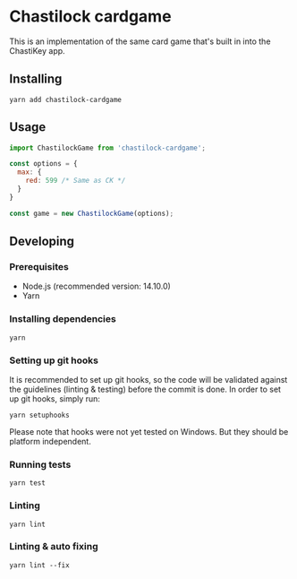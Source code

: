 # Chastilock cardgame
This is an implementation of the same card game that's built in into the ChastiKey app.

## Installing
`yarn add chastilock-cardgame`

## Usage
```javascript
import ChastilockGame from 'chastilock-cardgame';

const options = {
  max: {
    red: 599 /* Same as CK */
  }
}

const game = new ChastilockGame(options);

```

## Developing

### Prerequisites

- Node.js (recommended version: 14.10.0)
- Yarn

### Installing dependencies

`yarn`

### Setting up git hooks
It is recommended to set up git hooks, so the code will be validated against the guidelines (linting & testing) before the commit is done.
In order to set up git hooks, simply run:

`yarn setuphooks`

Please note that hooks were not yet tested on Windows. But they should be platform independent.

### Running tests

`yarn test`

### Linting

`yarn lint`

### Linting & auto fixing

`yarn lint --fix`